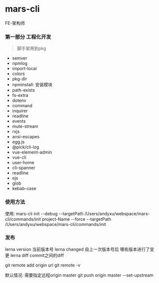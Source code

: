 # mars-cli
FE-架构师

### 第一部分 工程化开发

> 脚手架用到pkg
- semver
- npmlog
- import-local
- colors
- pkg-dir
- npminstall: 安装模块
- path-exists
- fs-extra
- dotenv
- command
- inquirer
- readline
- events
- mute-stream
- rxjs
- ansi-escapes
- egg.js
- @pick/cli-log
- vue-element-admin
- vue-cli
- user-home
- cli-spanner
- readline
- ejs
- glob
- kebab-case

### 使用方法
使用: mars-cli init --debug --targetPath /Users/andyxu/webspace/mars-cli/commands/init project-Name --force
--targetPath /Users/andyxu/webspace/mars-cli/commands/init

### 发布

lerna version 当前版本号
lerna changed 自上一次版本号后 哪些版本进行了变更
lerna diff commit之间的diff

git remote add origin url
git remote -v

默认情况: 需要指定远程origin master
git push origin master --set-upstream